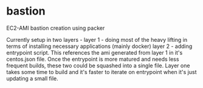 # bastion
EC2-AMI bastion creation using packer

Currently setup in two layers - 
layer 1 - doing most of the heavy lifting in terms of installing necessary applications (mainly docker)
layer 2 - adding entrypoint script.  This references the ami generated from layer 1 in it's centos.json file.
Once the entrypoint is more matured and needs less frequent builds, these two could be squashed into a single file.  Layer one takes some time to build and it's faster to iterate on entrypoint when it's just updating a small file.